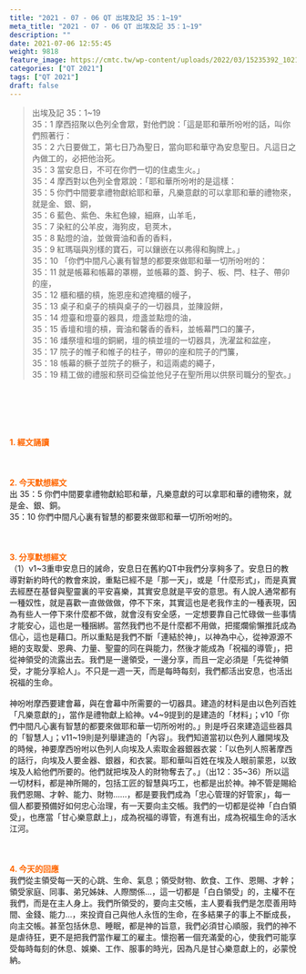 ```yaml
---
title: "2021 - 07 - 06 QT 出埃及記 35：1~19"
meta_title: "2021 - 07 - 06 QT 出埃及記 35：1~19"
description: ""
date: 2021-07-06 12:55:45
weight: 9818
feature_image: https://cmtc.tw/wp-content/uploads/2022/03/15235392_10211799862337740_180693556567566654_o-1.webp
categories: ["QT 2021"]
tags: ["QT 2021"]
draft: false
---
```


<blockquote>出埃及記 35：1~19<br />
35：1 摩西招聚以色列全會眾，對他們說：「這是耶和華所吩咐的話，叫你們照著行：<br />
35：2 六日要做工，第七日乃為聖日，當向耶和華守為安息聖日。凡這日之內做工的，必把他治死。<br />
35：3 當安息日，不可在你們一切的住處生火。」<br />
35：4 摩西對以色列全會眾說：「耶和華所吩咐的是這樣：<br />
35：5 你們中間要拿禮物獻給耶和華，凡樂意獻的可以拿耶和華的禮物來，就是金、銀、銅，<br />
35：6 藍色、紫色、朱紅色線，細麻，山羊毛，<br />
35：7 染紅的公羊皮，海狗皮，皂莢木，<br />
35：8 點燈的油，並做膏油和香的香料，<br />
35：9 紅瑪瑙與別樣的寶石，可以鑲嵌在以弗得和胸牌上。」<br />
35：10 「你們中間凡心裏有智慧的都要來做耶和華一切所吩咐的：<br />
35：11 就是帳幕和帳幕的罩棚，並帳幕的蓋、鉤子、板、閂、柱子、帶卯的座，<br />
35：12 櫃和櫃的槓，施恩座和遮掩櫃的幔子，<br />
35：13 桌子和桌子的槓與桌子的一切器具，並陳設餅，<br />
35：14 燈臺和燈臺的器具，燈盞並點燈的油，<br />
35：15 香壇和壇的槓，膏油和馨香的香料，並帳幕門口的簾子，<br />
35：16 燔祭壇和壇的銅網，壇的槓並壇的一切器具，洗濯盆和盆座，<br />
35：17 院子的帷子和帷子的柱子，帶卯的座和院子的門簾，<br />
35：18 帳幕的橛子並院子的橛子，和這兩處的繩子，<br />
35：19 精工做的禮服和祭司亞倫並他兒子在聖所用以供祭司職分的聖衣。」</blockquote><br />
&nbsp;<br />
<br />
&nbsp;<br />
<br />
<span style="color: #ff6600;"><strong>1. </strong><strong>經文誦讀</strong></span><br />
<br />
<span style="color: #ff6600;"><strong> </strong></span><br />
<br />
<span style="color: #ff6600;"><strong>2. 今天默想</strong><strong>經文<br />
</strong></span>出 35：5 你們中間要拿禮物獻給耶和華，凡樂意獻的可以拿耶和華的禮物來，就是金、銀、銅。<br />
35：10 你們中間凡心裏有智慧的都要來做耶和華一切所吩咐的。<br />
<br />
&nbsp;<br />
<br />
<span style="color: #ff6600;"><strong>3. 分享默想經文<br />
</strong></span>（1）v1~3重申安息日的誡命，安息日在舊約QT中我們分享夠多了。安息日的教導對新約時代的教會來說，重點已經不是「那一天」，或是「什麼形式」，而是真實去經歷在基督與聖靈裏的平安喜樂，其實安息就是平安的意思。有人說人通常都有一種奴性，就是喜歡一直做做做，停不下來，其實這也是老我作主的一種表現，因為有些人一停下來什麼都不做，就會沒有安全感，一定想要靠自己忙碌做一些事情才能安心，這也是一種捆綁。當然我們也不是什麼都不用做，把擺爛偷懶推託成為信心，這也是藉口。所以重點是我們不斷「連結於神」，以神為中心，從神源源不絕的支取愛、恩典、力量、聖靈的同在與能力，然後才能成為「祝福的導管」，把從神領受的流露出去。我們是一邊領受，一邊分享，而且一定必須是「先從神領受，才能分享給人」。不只是一週一天，而是每時每刻，我們都活出安息，也活出祝福的生命。<br />
<br />
神吩咐摩西要建會幕，與在會幕中所需要的一切器具。建造的材料是由以色列百姓「凡樂意獻的」，當作是禮物獻上給神。v4~9提到的是建造的「材料」；v10「你們中間凡心裏有智慧的都要來做耶和華一切所吩咐的。」則是呼召來建造這些器具的「智慧人」；v11~19則是列舉建造的「內容」。我們知道當初以色列人離開埃及的時候，神要摩西吩咐以色列人向埃及人索取金器銀器衣裳：「以色列人照著摩西的話行，向埃及人要金器、銀器，和衣裳。耶和華叫百姓在埃及人眼前蒙恩，以致埃及人給他們所要的。他們就把埃及人的財物奪去了。」（出12：35~36）所以這一切材料，都是神所賜的，包括工匠的智慧與巧工，也都是出於神。神不管是賜給我們恩賜、才幹、能力、財物……，都是要我們成為「忠心管理的好管家」，每一個人都要預備好如何忠心治理，有一天要向主交帳。我們的一切都是從神「白白領受」，也應當「甘心樂意獻上」，成為祝福的導管，有進有出，成為祝福生命的活水江河。<br />
<br />
&nbsp;<br />
<br />
<span style="color: #ff6600;"><strong>4. 今天的回應<br />
</strong></span>我們從主領受每一天的心跳、生命、氣息；領受財物、飲食、工作、恩賜、才幹；領受家庭、同事、弟兄姊妹、人際關係…，這一切都是「白白領受」的，主權不在我們，而是在主人身上。我們所領受的，要向主交帳，主人要看我們是怎麼善用時間、金錢、能力…，來投資自己與他人永恆的生命，在多結果子的事上不斷成長，向主交帳。甚至包括休息、睡眠，都是神的旨意，我們必須甘心順服，我們的神不是虐待狂，更不是把我們當作雇工的雇主。懷抱著一個充滿愛的心，使我們可能享受每時每刻的休息、娛樂、工作、服事的時光，因為凡是甘心樂意獻上的，必蒙悅納。<br />
<br />
&nbsp;<br />
<br />
&nbsp;<br />
<br />
&nbsp;<br />
<br />
&nbsp;
        